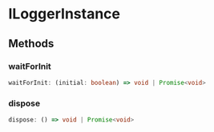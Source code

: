 # ILoggerInstance

## Methods

### waitForInit

```ts
waitForInit: (initial: boolean) => void | Promise<void>
```

### dispose

```ts
dispose: () => void | Promise<void>
```
